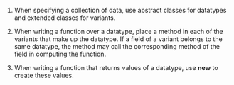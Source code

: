 1. When specifying a collection of data, use abstract classes for datatypes and extended classes for variants.

2. When writing a function over a datatype, place a method in each of the variants that make up the datatype.
If a field of a variant belongs to the same datatype, the method may call the corresponding method of the field in computing the function.

3. When writing a function that returns values of a datatype, use **new** to create these values.
